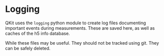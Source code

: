 # Logging
QKit uses the `logging` python module to create log files documenting important events during measurements.
These are saved here, as well as caches of the h5 info database.

While these files may be useful. They should not be tracked using git. They can be safely deleted.